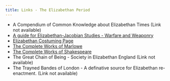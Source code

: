 ```yaml
---
title: Links - The Elizabethan Period
---
```


* A Compendium of Common Knowledge about Elizabethan Times (Link not available)
* [A guide for Elizabethan-Jacobian Studies - Warfare and Weaponry](http://www.personal.psu.edu/faculty/p/e/peg5/weapons.html)
* [Elizabethan Costuming Page](http://www.dnaco.net/~aleed/corsets/general.html)
* [The Complete Works of Marlowe](https://www.perseus.tufts.edu/Texts/Marlowe.html)
* [The Complete Works of Shakespeare](https://shakespeare.mit.edu/)
* The Great Chain of Being - Society in Elizabethan England (Link not available)
* The Trayned Bandes of London - A definative source for Elizabethan re-enactment. (Link not available)
